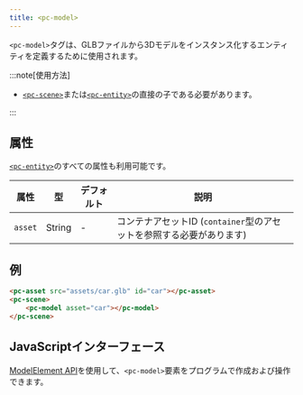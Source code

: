 ```yaml
---
title: <pc-model>
---
```


`<pc-model>`タグは、GLBファイルから3Dモデルをインスタンス化するエンティティを定義するために使用されます。

:::note[使用方法]

* [`<pc-scene>`](../pc-scene)または[`<pc-entity>`](../pc-entity)の直接の子である必要があります。

:::

## 属性

[`<pc-entity>`](../pc-entity)のすべての属性も利用可能です。

<div className="attribute-table">

| 属性 | 型 | デフォルト | 説明 |
| --- | --- | --- | --- |
| `asset` | String | - | コンテナアセットID (`container`型のアセットを参照する必要があります) |

</div>

## 例

```html
<pc-asset src="assets/car.glb" id="car"></pc-asset>
<pc-scene>
    <pc-model asset="car"></pc-model>
</pc-scene>
```

## JavaScriptインターフェース

[ModelElement API](https://api.playcanvas.com/web-components/classes/ModelElement.html)を使用して、`<pc-model>`要素をプログラムで作成および操作できます。
